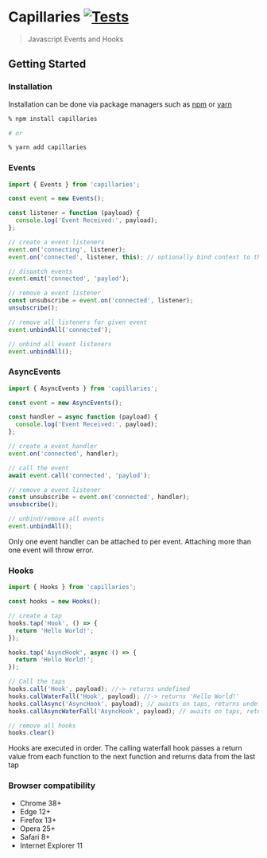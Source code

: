 # Capillaries [![Tests](https://github.com/sibiraj-s/capillaries/workflows/Tests/badge.svg)](https://github.com/sibiraj-s/capillaries/actions)

> Javascript Events and Hooks

## Getting Started

### Installation

Installation can be done via package managers such as [npm] or [yarn]

```bash
% npm install capillaries

# or

% yarn add capillaries
```

### Events

```js
import { Events } from 'capillaries';

const event = new Events();

const listener = function (payload) {
  console.log('Event Received:', payload);
};

// create a event listeners
event.on('connecting', listener);
event.on('connected', listener, this); // optionally bind context to the listener when invoked

// dispatch events
event.emit('connected', 'paylod');

// remove a event listener
const unsubscribe = event.on('connected', listener);
unsubscribe();

// remove all listeners for given event
event.unbindAll('connected');

// unbind all event listeners
event.unbindAll();
```

### AsyncEvents

```js
import { AsyncEvents } from 'capillaries';

const event = new AsyncEvents();

const handler = async function (payload) {
  console.log('Event Received:', payload);
};

// create a event handler
event.on('connected', handler);

// call the event
await event.call('connected', 'paylod');

// remove a event listener
const unsubscribe = event.on('connected', handler);
unsubscribe();

// unbind/remove all events
event.unbindAll();
```

Only one event handler can be attached to per event. Attaching more than one event will throw error.

### Hooks

```js
import { Hooks } from 'capillaries';

const hooks = new Hooks();

// create a tap
hooks.tap('Hook', () => {
  return 'Hello World!';
});

hooks.tap('AsyncHook', async () => {
  return 'Hello World!';
});

// Call the taps
hooks.call('Hook', payload); //-> returns undefined
hooks.callWaterFall('Hook', payload); //-> returns 'Hello World!'
hooks.callAsync('AsyncHook', payload); // awaits on taps, returns undefined
hooks.callAsyncWaterFall('AsyncHook', payload); // awaits on taps, returns 'Hello World!'

// remove all hooks
hooks.clear()
```

Hooks are executed in order. The calling waterfall hook passes a return value from each function to the next function and returns data from the last tap

### Browser compatibility

- Chrome 38+
- Edge 12+
- Firefox 13+
- Opera 25+
- Safari 8+
- Internet Explorer 11

[npm]: https://www.npmjs.com/
[yarn]: https://yarnpkg.com/lang/en/
[umd]: https://github.com/umdjs/umd
